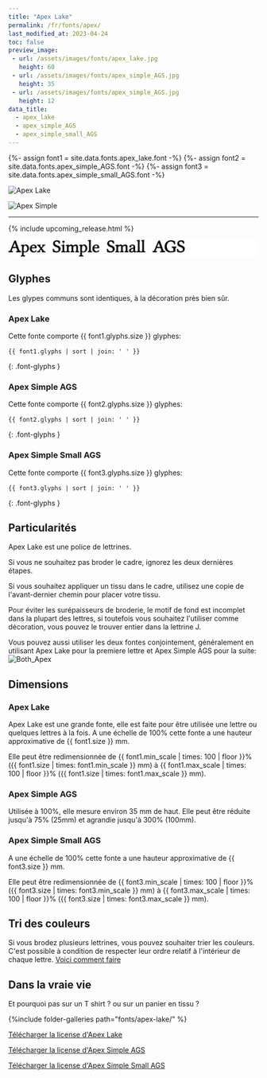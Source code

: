 ```yaml
---
title: "Apex Lake"
permalink: /fr/fonts/apex/
last_modified_at: 2023-04-24
toc: false
preview_image:
 - url: /assets/images/fonts/apex_lake.jpg
   height: 60
 - url: /assets/images/fonts/apex_simple_AGS.jpg
   height: 35
 - url: /assets/images/fonts/apex_simple_AGS.jpg
   height: 12
data_title:
  - apex_lake
  - apex_simple_AGS
  - apex_simple_small_AGS
---
```

{%- assign font1 = site.data.fonts.apex_lake.font -%}
{%- assign font2 = site.data.fonts.apex_simple_AGS.font -%}
{%- assign font3 = site.data.fonts.apex_simple_small_AGS.font -%}


![Apex Lake](/assets/images/fonts/apex_lake.jpg)

![Apex Simple](/assets/images/fonts/apex_simple_AGS.jpg)

<hr>

{% include upcoming_release.html %}

![Apex Simple small](/assets/images/fonts/apex_simple_small_AGS.png)

## Glyphes

Les glypes communs sont identiques, à la décoration près bien sûr.

### Apex Lake

Cette fonte comporte  {{ font1.glyphs.size }} glyphes:

```
{{ font1.glyphs | sort | join: ' ' }}
```
{: .font-glyphs }

### Apex Simple AGS

Cette fonte comporte  {{ font2.glyphs.size }} glyphes:

```
{{ font2.glyphs | sort | join: ' ' }}
```
{: .font-glyphs }

### Apex Simple Small AGS

Cette fonte comporte  {{ font3.glyphs.size }} glyphes:

```
{{ font3.glyphs | sort | join: ' ' }}
```
{: .font-glyphs }

## Particularités

Apex Lake est une police de lettrines. 

Si vous ne souhaitez pas broder le cadre, ignorez les deux dernières étapes.  

Si vous souhaitez appliquer un tissu dans le cadre, utilisez une copie de l'avant-dernier chemin pour placer votre tissu.

Pour éviter les surépaisseurs de broderie, le motif de fond est incomplet dans la plupart des lettres, si toutefois vous souhaitez l'utiliser comme  décoration, vous pouvez le trouver entier dans la lettrine J.

Vous pouvez aussi utiliser les deux fontes conjointement, généralement en utilisant Apex Lake pour la premiere lettre et Apex Simple AGS pour la suite:
![Both_Apex](/assets/images/fonts/both_apex.png)

## Dimensions

### Apex Lake

Apex Lake est une grande fonte, elle est faite pour être utilisée une lettre ou quelques lettres à la fois.
A une échelle de 100% cette fonte a une hauteur approximative de {{ font1.size }} mm. 

Elle peut être redimensionnée  de {{ font1.min_scale | times: 100 | floor }}% ({{ font1.size | times: font1.min_scale }} mm)
à {{ font1.max_scale | times: 100 | floor }}% ({{ font1.size | times: font1.max_scale }} mm).

### Apex Simple AGS

Utilisée à 100%, elle mesure environ 35 mm de haut. Elle peut être réduite jusqu'à 75% (25mm) et agrandie jusqu'à 300% (100mm).

### Apex Simple Small AGS

A une échelle de 100% cette fonte a une hauteur approximative de {{ font3.size }} mm. 

Elle peut être redimensionnée  de {{ font3.min_scale | times: 100 | floor }}% ({{ font3.size | times: font3.min_scale }} mm)
à {{ font3.max_scale | times: 100 | floor }}% ({{ font3.size | times: font3.max_scale }} mm).

## Tri des couleurs 

Si vous brodez plusieurs lettrines, vous pouvez souhaiter trier les couleurs. C'est possible à condition de respecter leur ordre relatif à l'intérieur de chaque lettre. [Voici comment faire](https://inkstitch.org/fr/docs/lettering/#tri-des-couleurs)

## Dans la vraie vie

Et pourquoi pas sur un T shirt ? ou sur un panier en tissu ?

{%include folder-galleries path="fonts/apex-lake/" %}

[Télécharger la license d'Apex Lake](https://github.com/inkstitch/inkstitch/tree/main/fonts/apex_lake/LICENSE)

[Télécharger la license d'Apex Simple AGS](https://github.com/inkstitch/inkstitch/tree/main/fonts/apex_simple_AGS/LICENSE)

[Télécharger la license d'Apex Simple Small AGS](https://github.com/inkstitch/inkstitch/tree/main/fonts/apex_simple_small_AGS/LICENSE)
